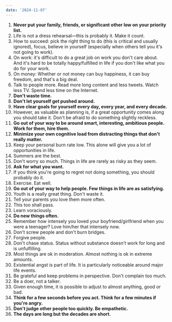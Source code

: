 ```yaml
---
date: '2024-11-07'
---
```


1. **Never put your family, friends, or significant other low on your priority list.**
2. Life is not a dress rehearsal—this is probably it. Make it count.
3. How to succeed: pick the right thing to do (this is critical and usually ignored), focus, believe in yourself (especially when others tell you it's not going to work).
4. On work: it's difficult to do a great job on work you don't care about. And it's hard to be totally happy/fulfilled in life if you don't like what you do for your work.
5. On money: Whether or not money can buy happiness, it can buy freedom, and that's a big deal.
6. Talk to people more. Read more long content and less tweets. Watch less TV. Spend less time on the Internet.
7. **Don't waste time.**
8. **Don't let yourself get pushed around.**
9. **Have clear goals for yourself every day, every year, and every decade.**
10. However, as valuable as planning is, if a great opportunity comes along you should take it. Don't be afraid to do something slightly reckless.
11. **Go out of your way to be around smart, interesting, ambitious people. Work for them, hire them.**
12. **Minimize your own cognitive load from distracting things that don't really matter.**
13. Keep your personal burn rate low. This alone will give you a lot of opportunities in life.
14. Summers are the best.
15. Don't worry so much. Things in life are rarely as risky as they seem.
16. **Ask for what you want.**
17. If you think you're going to regret not doing something, you should probably do it.
18. Exercise. Eat well.
19. **Go out of your way to help people. Few things in life are as satisfying.**
20. Youth is a really great thing. Don't waste it.
21. Tell your parents you love them more often.
22. This too shall pass.
23. Learn voraciously.
24. **Do new things often.**
25. Remember how intensely you loved your boyfriend/girlfriend when you were a teenager? Love him/her that intensely now.
26. Don't screw people and don't burn bridges.
27. Forgive people.
28. Don't chase status. Status without substance doesn't work for long and is unfulfilling.
29. Most things are ok in moderation. Almost nothing is ok in extreme amounts.
30. Existential angst is part of life. It is particularly noticeable around major life events.
31. Be grateful and keep problems in perspective. Don't complain too much.
32. Be a doer, not a talker.
33. Given enough time, it is possible to adjust to almost anything, good or bad.
34. **Think for a few seconds before you act. Think for a few minutes if you're angry.**
35. **Don't judge other people too quickly. Be empathetic.**
36. **The days are long but the decades are short.**